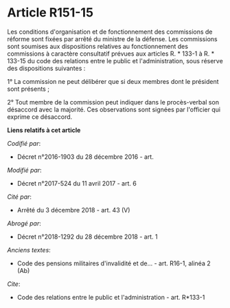 # Article R151-15

Les conditions d'organisation et de fonctionnement des commissions de réforme sont fixées par arrêté du ministre de la
défense. Les commissions sont soumises aux dispositions relatives au fonctionnement des commissions à caractère consultatif
prévues aux articles R. * 133-1 à R. * 133-15 du code des relations entre le public et l'administration, sous réserve des
dispositions suivantes : 

1° La commission ne peut délibérer que si deux membres dont le président sont présents ; 

2° Tout membre de la commission peut indiquer dans le procès-verbal son désaccord avec la majorité. Ces observations sont
signées par l'officier qui exprime ce désaccord.

**Liens relatifs à cet article**

_Codifié par_:

  - Décret n°2016-1903 du 28 décembre 2016 - art.

_Modifié par_:

  - Décret n°2017-524 du 11 avril 2017 - art. 6

_Cité par_:

  - Arrêté du 3 décembre 2018 - art. 43 (V)

_Abrogé par_:

  - Décret n°2018-1292 du 28 décembre 2018 - art. 1

_Anciens textes_:

  - Code des pensions militaires d'invalidité et de... - art. R16-1, alinéa 2 (Ab)

_Cite_:

  - Code des relations entre le public et l'administration - art. R*133-1
